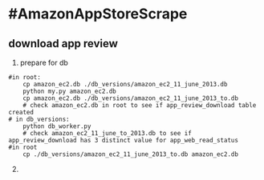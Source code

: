 #AmazonAppStoreScrape
====================

## download app review

1. prepare for db

```
#in root:
	cp amazon_ec2.db ./db_versions/amazon_ec2_11_june_2013.db
	python my.py amazon_ec2.db
	cp amazon_ec2.db ./db_versions/amazon_ec2_11_june_2013_to.db
	# check amazon_ec2.db in root to see if app_review_download table created
# in db_versions:
	python db_worker.py
	# check amazon_ec2_11_june_to_2013.db to see if app_review_download has 3 distinct value for app_web_read_status
#in root
	cp ./db_versions/amazon_ec2_11_june_2013_to.db amazon_ec2.db

```

2. 